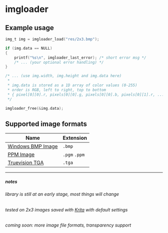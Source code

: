 # imgloader

## Example usage
```c
img_t img = imgloader_load("res/2x3.bmp");

if (img.data == NULL)
{
    printf("%s\n", imgloader_last_error); /* short error msg */
    /* ... (your optional error handling) */
}

/* ... (use img.width, img.height and img.data here)
 *
 * img.data is stored as a 1D array of color values (0-255)
 * order is RGB, left to right, top to bottom
 * { pixel[0][0].r, pixels[0][0].g, pixels[0][0].b, pixels[0][1].r, ... }
 */

imgloader_free(&img.data);
```

## Supported image formats
|Name|Extension|
|-|-|
|[Windows BMP Image](https://en.wikipedia.org/wiki/BMP_file_format)|`.bmp`|
|[PPM Image](https://en.wikipedia.org/wiki/Netpbm)|`.pgm` `.ppm`|
|[Truevision TGA](https://en.wikipedia.org/wiki/Truevision_TGA)|`.tga`|

---
##### notes
###### library is still at an early stage, most things will change
###### tested on 2x3 images saved with [Krita](https://github.com/KDE/krita) with default settings
###### coming soon: more image file formats, transparency support
